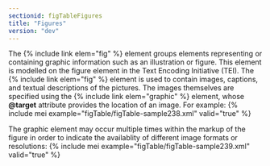```yaml
---
sectionid: figTableFigures
title: "Figures"
version: "dev"
---
```


 The {% include link elem="fig" %} element groups elements representing or containing graphic information such as an illustration or figure. This element is modelled on the figure element in the Text Encoding Initiative (TEI). The {% include link elem="fig" %} element is used to contain images, captions, and textual descriptions of the pictures. The images themselves are specified using the {% include link elem="graphic" %} element, whose **@target** attribute provides the location of an image. For example:
{% include mei example="figTable/figTable-sample238.xml" valid="true" %}
    
The graphic element may occur multiple times within the markup of the figure in order to indicate the availablity of different image formats or resolutions:
{% include mei example="figTable/figTable-sample239.xml" valid="true" %}
    